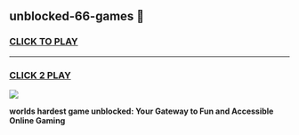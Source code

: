 
## unblocked-66-games 👋
<h3>
<a href="https://premium.freeplayer.one?title=unblocked-66-games&ref=14F">CLICK TO PLAY</a></h3>
<hr>

<h3>
<a href="https://premium.freeplayer.one?title=unblocked-66-games&ref=14F">CLICK 2 PLAY</a>
  
</h3>

<a href="https://premium.freeplayer.one?title=unblocked-66-games&ref=12F/"><img src="https://clearcache.store/games.png"></a>


**worlds hardest game unblocked: Your Gateway to Fun and Accessible Online Gaming**
